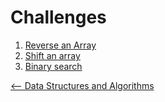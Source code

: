 # Challenges

1. [Reverse an Array](array_reverse/README.md)
2. [Shift an array](array_shift/README.md)
3. [Binary search](binary_search/README.md)

[<-- Data Structures and Algorithms](../README.md)
